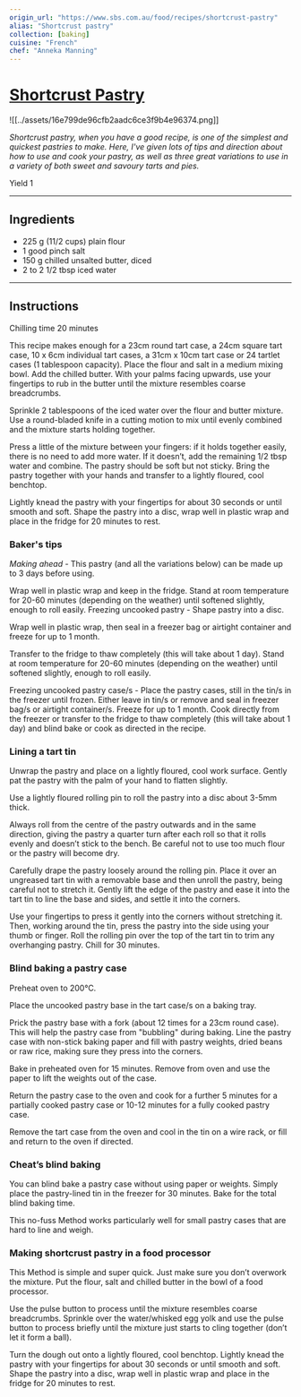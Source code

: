 ```yaml
---
origin_url: "https://www.sbs.com.au/food/recipes/shortcrust-pastry"
alias: "Shortcrust pastry"
collection: [baking]
cuisine: "French"
chef: "Anneka Manning"
---
```

# [Shortcrust Pastry](https://www.sbs.com.au/food/recipes/shortcrust-pastry)

![[../assets/16e799de96cfb2aadc6ce3f9b4e96374.png]]

*Shortcrust pastry, when you have a good recipe, is one of the simplest and quickest pastries to make. Here, I've given lots of tips and direction about how to use and cook your pastry, as well as three great variations to use in a variety of both sweet and savoury tarts and pies.*

Yield 1

- - - -
## Ingredients

* 225 g (11/2 cups) plain flour
* 1 good pinch salt
* 150 g chilled unsalted butter, diced
* 2 to 2 1/2 tbsp iced water

- - - -
## Instructions

Chilling time 20 minutes

This recipe makes enough for a 23cm round tart case, a 24cm square tart case, 10 x 6cm individual tart cases, a 31cm x 10cm tart case or 24 tartlet cases (1 tablespoon capacity).
Place the flour and salt in a medium mixing bowl. Add the chilled butter. With your palms facing upwards, use your fingertips to rub in the butter until the mixture resembles coarse breadcrumbs.

Sprinkle 2 tablespoons of the iced water over the flour and butter mixture. Use a round-bladed knife in a cutting motion to mix until evenly combined and the mixture starts holding together.

Press a little of the mixture between your fingers: if it holds together easily, there is no need to add more water. If it doesn’t, add the remaining 1/2 tbsp water and combine. The pastry should be soft but not sticky. Bring the pastry together with your hands and transfer to a lightly floured, cool benchtop.

Lightly knead the pastry with your fingertips for about 30 seconds or until smooth and soft. Shape the pastry into a disc, wrap well in plastic wrap and place in the fridge for 20 minutes to rest.

### Baker's tips
*Making ahead* - This pastry (and all the variations below) can be made up to 3 days before using.

Wrap well in plastic wrap and keep in the fridge. Stand at room temperature for 20-60 minutes (depending on the weather) until softened slightly, enough to roll easily. Freezing uncooked pastry - Shape pastry into a disc.

Wrap well in plastic wrap, then seal in a freezer bag or airtight container and freeze for up to 1 month.

Transfer to the fridge to thaw completely (this will take about 1 day). Stand at room temperature for 20-60 minutes (depending on the weather) until softened slightly, enough to roll easily.

Freezing uncooked pastry case/s - Place the pastry cases, still in the tin/s in the freezer until frozen. Either leave in tin/s or remove and seal in freezer bag/s or airtight container/s. Freeze for up to 1 month. Cook directly from the freezer or transfer to the fridge to thaw completely (this will take about 1 day) and blind bake or cook as directed in the recipe.

### Lining a tart tin
Unwrap the pastry and place on a lightly floured, cool work surface. Gently pat the pastry with the palm of your hand to flatten slightly.

Use a lightly floured rolling pin to roll the pastry into a disc about 3-5mm thick.

Always roll from the centre of the pastry outwards and in the same direction, giving the pastry a quarter turn after each roll so that it rolls evenly and doesn’t stick to the bench. Be careful not to use too much flour or the pastry will become dry.

Carefully drape the pastry loosely around the rolling pin. Place it over an ungreased tart tin with a removable base and then unroll the pastry, being careful not to stretch it. Gently lift the edge of the pastry and ease it into the tart tin to line the base and sides, and settle it into the corners.

Use your fingertips to press it gently into the corners without stretching it. Then, working around the tin, press the pastry into the side using your thumb or finger. Roll the rolling pin over the top of the tart tin to trim any overhanging pastry. Chill for 30 minutes.

### Blind baking a pastry case
Preheat oven to 200°C.

Place the uncooked pastry base in the tart case/s on a baking tray.

Prick the pastry base with a fork (about 12 times for a 23cm round case). This will help the pastry case from "bubbling" during baking. Line the pastry case with non-stick baking paper and fill with pastry weights, dried beans or raw rice, making sure they press into the corners.

Bake in preheated oven for 15 minutes. Remove from oven and use the paper to lift the weights out of the case.

Return the pastry case to the oven and cook for a further 5 minutes for a partially cooked pastry case or 10-12 minutes for a fully cooked pastry case.

Remove the tart case from the oven and cool in the tin on a wire rack, or fill and return to the oven if directed.

### Cheat’s blind baking
You can blind bake a pastry case without using paper or weights. Simply place the pastry-lined tin in the freezer for 30 minutes. Bake for the total blind baking time.

This no-fuss Method works particularly well for small pastry cases that are hard to line and weigh.

### Making shortcrust pastry in a food processor
This Method is simple and super quick. Just make sure you don’t overwork the mixture. Put the flour, salt and chilled butter in the bowl of a food processor.

Use the pulse button to process until the mixture resembles coarse breadcrumbs. Sprinkle over the water/whisked egg yolk and use the pulse button to process briefly until the mixture just starts to cling together (don’t let it form a ball).

Turn the dough out onto a lightly floured, cool benchtop. Lightly knead the pastry with your fingertips for about 30 seconds or until smooth and soft. Shape the pastry into a disc, wrap well in plastic wrap and place in the fridge for 20 minutes to rest.